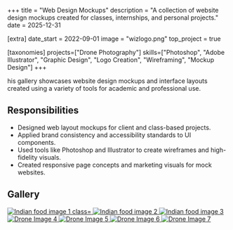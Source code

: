 +++
title = "Web Design Mockups"
description = "A collection of website design mockups created for classes, internships, and personal projects."
date = 2025-12-31

[extra]
date_start = 2022-09-01
image = "wizlogo.png" 
top_project = true

[taxonomies]
projects=["Drone Photography"]
skills=["Photoshop", "Adobe Illustrator", "Graphic Design", "Logo Creation", "Wireframing", "Mockup Design"]
+++

his gallery showcases website design mockups and interface layouts created using a variety of tools for academic and professional use.

## Responsibilities

- Designed web layout mockups for client and class-based projects.
- Applied brand consistency and accessibility standards to UI components.
- Used tools like Photoshop and Illustrator to create wireframes and high-fidelity visuals.
- Created responsive page concepts and marketing visuals for mock websites.

## Gallery



<div style="width: 100%; max-width: 700px; margin: 0 auto;" class="px-4">
  <div class="grid grid-cols-2 sm:grid-cols-2 md:grid-cols-2 lg:grid-cols-4 gap-4 mt-6">
    <a href="/images/imain.png" class="glightbox" data-gallery="drone-gallery">
      <img src="/images/imain.png" alt="Indian food image 1 class="w-full h-48 object-cover rounded shadow-md cursor-pointer" />
    </a>
    <a href="/images/imenu.png" class="glightbox" data-gallery="drone-gallery">
      <img src="/images/imenu.png" alt="Indian food image 2" class="w-full h-48 object-cover rounded shadow-md cursor-pointer" />
    </a>
    <a href="/images/icatering.png" class="glightbox" data-gallery="drone-gallery">
      <img src="/images/icatering.png" alt="Indian food image 3" class="w-full h-48 object-cover rounded shadow-md cursor-pointer" />
    </a>
    <a href="/images/homewire.png" class="glightbox" data-gallery="drone-gallery">
      <img src="/images/homewire.png" alt="Drone Image 4" class="w-full h-48 object-cover rounded shadow-md cursor-pointer" />
    </a>
        <a href="/images/lorimobile.png" class="glightbox" data-gallery="drone-gallery">
      <img src="/images/lorimobile.png" alt="Drone Image 5" class="w-full h-48 object-cover rounded shadow-md cursor-pointer" />
    </a>
        <a href="/images/pportfolio.png" class="glightbox" data-gallery="drone-gallery">
      <img src="/images/pportfolio.png" alt="Drone Image 6" class="w-full h-48 object-cover rounded shadow-md cursor-pointer" />
    </a>
     <a href="/images/wizlogo.png" class="glightbox" data-gallery="drone-gallery">
      <img src="/images/wizlogo.png" alt="Drone Image 7" class="w-full h-48 object-cover rounded shadow-md cursor-pointer" />
    </a>
  </div>
</div>

</div>
